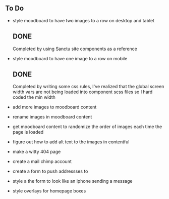 ## To Do
- style moodboard to have two images to a row on desktop and tablet
  ## DONE
    Completed by using Sanctu site components as a reference
- style moodboard to have one image to a row on mobile
  ## DONE
    Completed by writing some css rules, I've realized that the global screen width vars are not being loaded into component scss files so I hard coded the min width

- add more images to moodboard content
- rename images in moodboard content
- get moodboard content to randomize the order of images each time the page is loaded
- figure out how to add alt text to the images in contentful
- make a witty 404 page
- create a mail chimp account
- create a form to push addressses to
- style a the form to look like an iphone sending a message
- style overlays for homepage boxes

